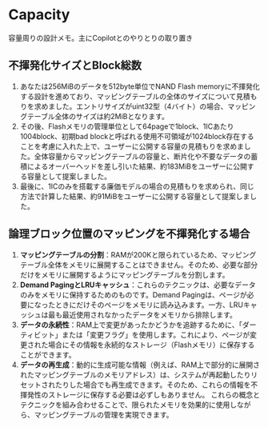# Capacity

容量周りの設計メモ。主にCopilotとのやりとりの取り置き


## 不揮発化サイズとBlock総数


1. あなたは256MiBのデータを512byte単位でNAND Flash memoryに不揮発化する設計を進めており、マッピングテーブルの全体のサイズについて見積もりを求めました。エントリサイズがuint32型（4バイト）の場合、マッピングテーブル全体のサイズは約2MiBとなります。
2. その後、Flashメモリの管理単位として64pageで1block、1ICあたり1004block、初期bad blockと呼ばれる使用不可領域が1024block存在することを考慮に入れた上で、ユーザーに公開する容量の見積もりを求めました。全体容量からマッピングテーブルの容量と、断片化や不要なデータの蓄積によるオーバーヘッドを差し引いた結果、約183MiBをユーザーに公開する容量として提案しました。
3. 最後に、1ICのみを搭載する廉価モデルの場合の見積もりを求められ、同じ方法で計算した結果、約91MiBをユーザーに公開する容量として提案しました。


## 論理ブロック位置のマッピングを不揮発化する場合

1. **マッピングテーブルの分割**：RAMが200Kと限られているため、マッピングテーブル全体をメモリに展開することはできません。そのため、必要な部分だけをメモリに展開するようにマッピングテーブルを分割します。
2. **Demand PagingとLRUキャッシュ**：これらのテクニックは、必要なデータのみをメモリに保持するためのものです。Demand Pagingは、ページが必要になったときにだけそのページをメモリに読み込みます。一方、LRUキャッシュは最も最近使用されなかったデータをメモリから排除します。
3. **データの永続性**：RAM上で変更があったかどうかを追跡するために、「ダーティビット」または「変更フラグ」を使用します。これにより、ページが変更された場合にその情報を永続的なストレージ（Flashメモリ）に保存することができます。
4. **データの再生成**：動的に生成可能な情報（例えば、RAM上で部分的に展開されたマッピングテーブルのメモリアドレス）は、システムが再起動したりリセットされたりした場合でも再生成できます。そのため、これらの情報を不揮発性のストレージに保存する必要は必ずしもありません。
これらの概念とテクニックを組み合わせることで、限られたメモリを効果的に使用しながら、マッピングテーブルの管理を実現できます。

